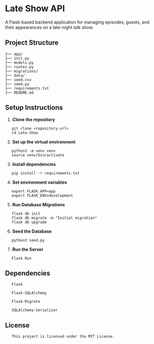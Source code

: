 # Late Show API

A Flask-based backend application for managing episodes, guests, and their appearances on a late-night talk show.

## Project Structure

```
├── app/
├── init.py
├── models.py
├── routes.py
├── migrations/
├── data/
├── seed.csv
├── seed.py
├── requirements.txt
├── README.md
```

## Setup Instructions

1. **Clone the repository**

```
   git clone <repository-url>
   cd Late-Show
```

2. **Set up the virtual environment**

```
   python3 -m venv venv
   source venv/bin/activate
```

3. **Install dependencies**

```
   pip install -r requirements.txt
```

4. **Set environment variables**

```
   export FLASK_APP=app
   export FLASK_ENV=development
```

5. **Run Database Migrations**

```
   flask db init
   flask db migrate -m "Initial migration"
   flask db upgrade
```

6. **Seed the Database**

```
   python3 seed.py
```

7. **Run the Server**

```
   Flask Run
```

## Dependencies

```
   Flask

   Flask-SQLAlchemy

   Flask-Migrate

   SQLAlchemy-Serializer
```

## License

```
   This project is licensed under the MIT License.
```
